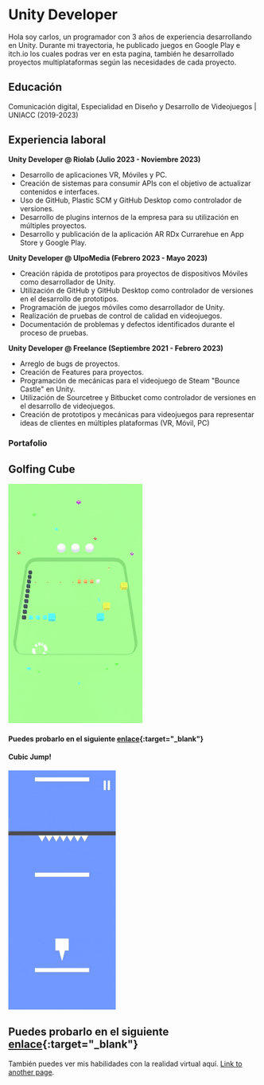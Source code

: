 
# Unity Developer
Hola soy carlos, un programador con 3 años de experiencia desarrollando en Unity.
Durante mi trayectoria, he publicado juegos en Google Play e itch.io los cuales podras ver en esta pagina, también he desarrollado proyectos multiplataformas según las necesidades de cada proyecto.

## Educación
Comunicación digital, Especialidad en Diseño y Desarrollo de Videojuegos | UNIACC (2019-2023)
  
## Experiencia laboral
**Unity Developer @ Riolab (Julio 2023 - Noviembre 2023)**
- Desarrollo de aplicaciones VR, Móviles y PC.
- Creación de sistemas para consumir APIs con el objetivo de actualizar contenidos e interfaces.
- Uso de GitHub, Plastic SCM y GitHub Desktop como controlador de versiones.
- Desarrollo de plugins internos de la empresa para su utilización en múltiples proyectos.
- Desarrollo y publicación de la aplicación AR RDx Currarehue en App Store y Google Play.

**Unity Developer @ UlpoMedia (Febrero 2023 - Mayo 2023)**
- Creación rápida de prototipos para proyectos de dispositivos Móviles como desarrollador de Unity.
- Utilización de GitHub y GitHub Desktop como controlador de versiones en el desarrollo de prototipos.
- Programación de juegos móviles como desarrollador de Unity.
- Realización de pruebas de control de calidad en videojuegos.
- Documentación de problemas y defectos identificados durante el proceso de pruebas.

**Unity Developer @ Freelance (Septiembre 2021 - Febrero 2023)**
- Arreglo de bugs de proyectos.
- Creación de Features para proyectos.
- Programación de mecánicas para el videojuego de Steam "Bounce Castle" en Unity.
- Utilización de Sourcetree y Bitbucket como controlador de versiones en el desarrollo de videojuegos.
- Creación de prototipos y mecánicas para videojuegos para representar ideas de clientes en múltiples plataformas (VR, Móvil, PC)

### Portafolio
## Golfing Cube
![Golfing Cube](/assets/img/Golfing_Cube.gif)
#### Puedes probarlo en el siguiente [enlace](https://play.google.com/store/apps/details?id=com.ZariGames.GolfingCube&hl=es_CL&gl=US){:target="_blank"}

#### Cubic Jump!
![Cubic_Jump](/assets/img/Cubic_Jump.gif)
## Puedes probarlo en el siguiente [enlace](https://play.google.com/store/apps/details?id=com.LineFox.CubicJump&hl=es_CL&gl=US){:target="_blank"}

También puedes ver mis habilidades con la realidad virtual aquí.
[Link to another page](./another-page.html).





